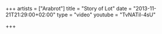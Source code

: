+++
artists = ["Arabrot"]
title = "Story of Lot"
date = "2013-11-21T21:29:00+02:00"
type = "video"
youtube = "TvNATil-4sU"

+++
